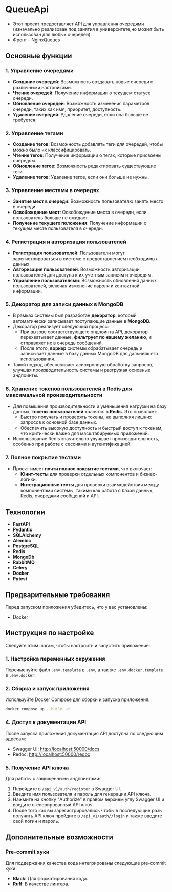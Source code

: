 # QueueApi

- Этот проект предоставляет API для управления очередями (изначально реализован под занятия в университете,но может быть использован для любых очередей).
- Фронт - NginxQueues

## Основные функции

### 1. Управление очередями
- **Создание очередей**: Возможность создавать новые очереди с различными настройками.
- **Чтение очередей**: Получение информации о текущем статусе очереди.
- **Обновление очередей**: Возможность изменения параметров очереди, таких как имя, приоритет, доступность.
- **Удаление очередей**: Удаление очереди, если она больше не требуется.

### 2. Управление тегами
- **Создание тегов**: Возможность добавлять теги для очередей, чтобы можно было их классифицировать.
- **Чтение тегов**: Получение информации о тегах, которые присвоены очередям.
- **Обновление тегов**: Возможность редактировать существующие теги.
- **Удаление тегов**: Удаление тегов, если они больше не нужны.

### 3. Управление местами в очередях
- **Занятие мест в очереди**: Возможность пользователю занять место в очереди.
- **Освобождение мест**: Освобождение места в очереди, если пользователь больше не ожидает.
- **Получение текущего положения**: Получение информации о текущем месте пользователя в очереди.

### 4. Регистрация и авторизация пользователей
- **Регистрация пользователей**: Пользователи могут зарегистрироваться в системе с предоставлением необходимых данных.
- **Авторизация пользователей**: Возможность авторизации пользователей для доступа к их учетным записям и очередям.
- **Управление пользователями**: Возможность обновления данных пользователей, включая изменение пароля и контактной информации.

### 5. Декоратор для записи данных в MongoDB
- В рамках системы был разработан **декоратор**, который автоматически записывает поступающие данные в **MongoDB**. 
- Декоратор реализует следующий процесс:
  - При вызове соответствующего эндпоинта API, декоратор перехватывает данные, **фильтрует по нашему желанию**, и отправляет их в очередь сообщений.
  - После этого, **воркер** системы обрабатывает очередь и записывает данные в базу данных MongoDB для дальнейшего использования.
- Такой подход обеспечивает асинхронную обработку запросов, улучшая производительность системы и разгружая основные эндпоинты.

### 6. Хранение токенов пользователей в Redis для максимальной производительности
- Для повышения производительности и уменьшения нагрузки на базу данных, **токены пользователей** хранятся в **Redis**. Это позволяет:
  - Быстро получать и проверять токены, не выполняя лишних запросов к основной базе данных.
  - Обеспечить высокую доступность и быстрый доступ к токенам, что критически важно для масштабируемых приложений.
- Использование Redis значительно улучшает производительность, особенно при работе с сессиями и аутентификацией.

### 7. Полное покрытие тестами
- Проект имеет **почти полное покрытие тестами**, что включает:
  - **Юнит-тесты** для проверки отдельных компонентов и бизнес-логики.
  - **Интеграционные тесты** для проверки взаимодействия между компонентами системы, такими как работа с базой данных, Redis, очередями сообщений и API.


## Технологии
- **FastAPI**
- **Pydantic**
- **SQLAlchemy**
- **Alembic**
- **PostgreSQL**
- **Redis**
- **MongoDb**
- **RabbitMQ**
- **Celery**
- **Docker**
- **Pytest**


## Предварительные требования
Перед запуском приложения убедитесь, что у вас установлены:

- Docker

## Инструкция по настройке
Следуйте этим шагам, чтобы настроить и запустить приложение:

### 1. Настройка переменных окружения
Переименуйте файл `.env.template` в `.env`,
а так же `.env.docker.template` в `.env.docker`:

### 2. Сборка и запуск приложения
Используйте Docker Compose для сборки и запуска приложения:

```bash
docker compose up --build -d
```

### 4. Доступ к документации API
После запуска приложения документация API доступна по следующим адресам:

- Swagger UI: [http://localhost:50000/docs](http://localhost:50000/docs)
- Redoc: [http://localhost:50000/redoc](http://localhost:50000/redoc)

### 5. Получение API ключа
Для работы с защищенными эндпоинтами:

1. Перейдите в `/api_v1/auth/register` в Swagger UI.
2. Введите имя пользователя и пароль для генерации API ключа.
3. Нажмите на кнопку "Authorize" в правом верхнем углу Swagger UI и введите сгенерированный API ключ.
4. После того как вы зарегистрировались чтобы в последующие разы получить API ключ пройдите в `/api_v1/auth//login` и также введите свой логин и пароль.

## Дополнительные возможности
### Pre-commit хуки
Для поддержания качества кода интегрированы следующие pre-commit хуки:

- **Black**: Для форматирования кода.
- **Ruff**: В качестве линтера.
